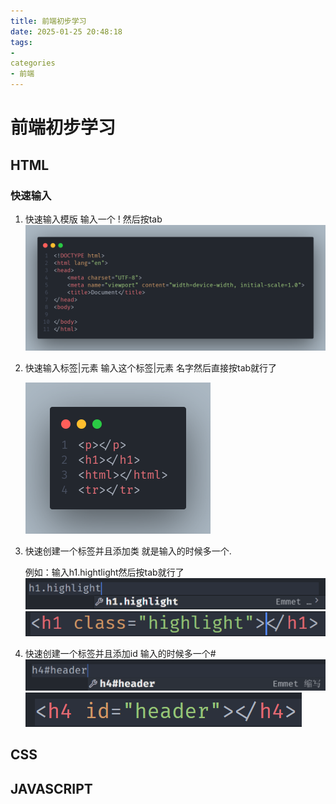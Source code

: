 ```yaml
---
title: 前端初步学习
date: 2025-01-25 20:48:18
tags:
-
categories
- 前端
---
```


# 前端初步学习

## HTML

### 快速输入

1. 快速输入模版 
   输入一个  !  然后按tab![image-20250125205003803](前端初步学习/image-20250125205003803.png)

2. 快速输入标签|元素
   输入这个标签|元素  名字然后直接按tab就行了

   <img src="前端初步学习/image-20250125205153275.png" alt="image-20250125205153275" style="zoom:50%;" />

3. 快速创建一个标签并且添加类 
   就是输入的时候多一个.

   例如：输入h1.hightlight然后按tab就行了	![](前端初步学习/image-20250125205650477.png)![image-20250125205719186](前端初步学习/image-20250125205719186.png)

4. 快速创建一个标签并且添加id
   输入的时候多一个#
   ![](前端初步学习/image-20250125210126300.png)![image-20250125210148273](前端初步学习/image-20250125210148273.png)

## CSS



## JAVASCRIPT

